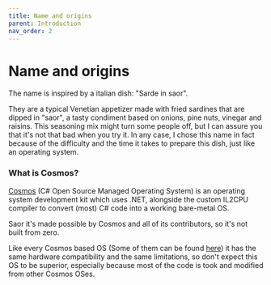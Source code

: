 ```yaml
---
title: Name and origins
parent: Introduction
nav_order: 2
---
```


# Name and origins

The name is inspired by a italian dish: "Sarde in saor".

They are a typical Venetian appetizer made with fried sardines that are dipped in "saor", a tasty condiment based on onions, pine nuts, vinegar and raisins. This seasoning mix might turn some people off, but I can assure you that it's not that bad when you try it. In any case, I chose this name in fact because of the difficulty 
and the time it takes to prepare this dish, just like an operating system.

### What is Cosmos?

[Cosmos](https://github.com/CosmosOS/Cosmos)  (C# Open Source Managed Operating System) is an operating system development kit which uses .NET, alongside the custom IL2CPU compiler to convert (most) C# code into a working bare-metal OS.

Saor it's made possible by Cosmos and all of its contributors, so it's not built from zero.

Like every Cosmos based OS (Some of them can be found [here](https://github.com/AnErrupTion/cosmos-awesome)) it has the same hardware compatibility and the same limitations, so don't expect this OS to be superior, especially because most of the code is took and modified from other Cosmos OSes.
